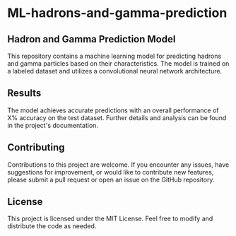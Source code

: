 # ML-hadrons-and-gamma-prediction
## Hadron and Gamma Prediction Model
This repository contains a machine learning model for predicting hadrons and gamma particles based on their characteristics. The model is trained on a labeled dataset and utilizes a convolutional neural network architecture.



## Results
The model achieves accurate predictions with an overall performance of X% accuracy on the test dataset. Further details and analysis can be found in the project's documentation.

## Contributing
Contributions to this project are welcome. If you encounter any issues, have suggestions for improvement, or would like to contribute new features, please submit a pull request or open an issue on the GitHub repository.

## License
This project is licensed under the MIT License. Feel free to modify and distribute the code as needed.
